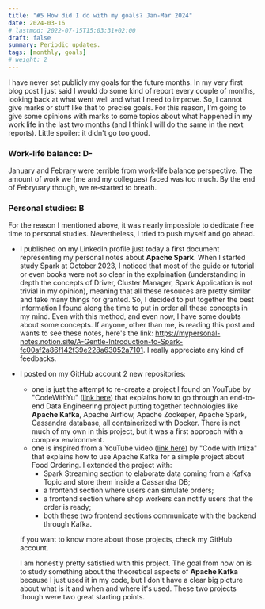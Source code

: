 ```yaml
---
title: "#5 How did I do with my goals? Jan-Mar 2024"
date: 2024-03-16
# lastmod: 2022-07-15T15:03:31+02:00
draft: false
summary: Periodic updates. 
tags: [monthly, goals]
# weight: 2
---
```


I have never set publicly my goals for the future months. In my very first blog post I just said I would do some kind of report every couple of months, looking back at what went well and what I need to improve. So, I cannot give marks or stuff like that to precise goals.
For this reason, I'm going to give some opinions with marks to some topics about what happened in my work life in the last two months (and I think I will do the same in the next reports). Little spoiler: it didn't go too good.

### Work-life balance: D-
January and Febrary were terrible from work-life balance perspective. The amount of work we (me and my collegues) faced was too much. By the end of Febryuary though, we re-started to breath.

### Personal studies: B
For the reason I mentioned above, it was nearly impossible to dedicate free time to personal studies. Nevertheless, I tried to push myself and go ahead.
- I published on my LinkedIn profile just today a first document representing my personal notes about **Apache Spark**. When I started study Spark at October 2023, I noticed that most of the guide or tutorial or even books were not so clear in the explaination (understanding in depth the concepts of Driver, Cluster Manager, Spark Application is not trivial in my opinion), meaning that all these resouces are pretty similar and take many things for granted. So, I decided to put together the best information I found along the time to put in order all these concepts in my mind. Even with this method, and even now, I have some doubts about some concepts. If anyone, other than me, is reading this post and wants to see these notes, here's the link: https://mypersonal-notes.notion.site/A-Gentle-Introduction-to-Spark-fc00af2a86f142f39e228a63052a7101. I really appreciate any kind of feedbacks.

- I posted on my GitHub account 2 new repositories:
    - one is just the attempt to re-create a project I found on YouTube by "CodeWithYu" ([link here](https://www.youtube.com/watch?v=GqAcTrqKcrY&ab_channel=CodeWithYu)) that explains how to go through an end-to-end Data Engineering project putting together technologies like **Apache Kafka**, Apache Airflow, Apache Zookeper, Apache Spark, Cassandra database, all containerized with Docker. There is not much of my own in this project, but it was a first approach with a complex environment.
    - one is inspired from a YouTube video ([link here](https://www.youtube.com/watch?v=qi7uR3ItaOY&ab_channel=CodewithIrtiza)) by "Code with Irtiza" that explains how to use Apache Kafka for a simple project about Food Ordering. I extended the project with:
        - Spark Streaming section to elaborate data coming from a Kafka Topic and store them inside a Cassandra DB;
        - a frontend section where users can simulate orders;
        - a frontend section where shop workers can notify users that the order is ready;
        - both these two frontend sections communicate with the backend through Kafka.

    If you want to know more about those projects, check my GitHub account.

    I am honestly pretty satisfied with this project. The goal from now on is to study something about the theoretical aspects of **Apache Kafka** because I just used it in my code, but I don't have a clear big picture about what is it and when and where it's used. These two projects though were two great starting points.